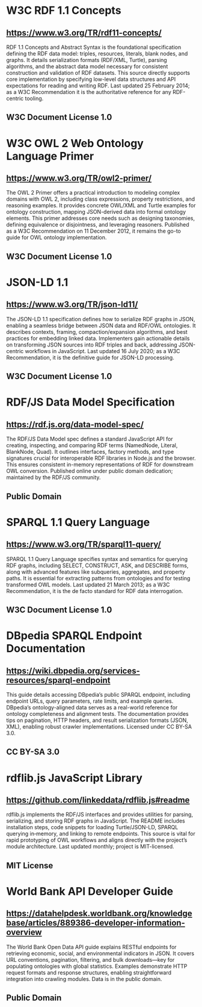 # W3C RDF 1.1 Concepts
## https://www.w3.org/TR/rdf11-concepts/
RDF 1.1 Concepts and Abstract Syntax is the foundational specification defining the RDF data model: triples, resources, literals, blank nodes, and graphs. It details serialization formats (RDF/XML, Turtle), parsing algorithms, and the abstract data model necessary for consistent construction and validation of RDF datasets. This source directly supports core implementation by specifying low-level data structures and API expectations for reading and writing RDF. Last updated 25 February 2014; as a W3C Recommendation it is the authoritative reference for any RDF-centric tooling.
## W3C Document License 1.0

# W3C OWL 2 Web Ontology Language Primer
## https://www.w3.org/TR/owl2-primer/
The OWL 2 Primer offers a practical introduction to modeling complex domains with OWL 2, including class expressions, property restrictions, and reasoning examples. It provides concrete OWL/XML and Turtle examples for ontology construction, mapping JSON-derived data into formal ontology elements. This primer addresses core needs such as designing taxonomies, defining equivalence or disjointness, and leveraging reasoners. Published as a W3C Recommendation on 11 December 2012, it remains the go-to guide for OWL ontology implementation.
## W3C Document License 1.0

# JSON-LD 1.1
## https://www.w3.org/TR/json-ld11/
The JSON-LD 1.1 specification defines how to serialize RDF graphs in JSON, enabling a seamless bridge between JSON data and RDF/OWL ontologies. It describes contexts, framing, compaction/expansion algorithms, and best practices for embedding linked data. Implementers gain actionable details on transforming JSON sources into RDF triples and back, addressing JSON-centric workflows in JavaScript. Last updated 16 July 2020; as a W3C Recommendation, it is the definitive guide for JSON-LD processing.
## W3C Document License 1.0

# RDF/JS Data Model Specification
## https://rdf.js.org/data-model-spec/
The RDF/JS Data Model spec defines a standard JavaScript API for creating, inspecting, and comparing RDF terms (NamedNode, Literal, BlankNode, Quad). It outlines interfaces, factory methods, and type signatures crucial for interoperable RDF libraries in Node.js and the browser. This ensures consistent in-memory representations of RDF for downstream OWL conversion. Published online under public domain dedication; maintained by the RDF/JS community.
## Public Domain

# SPARQL 1.1 Query Language
## https://www.w3.org/TR/sparql11-query/
SPARQL 1.1 Query Language specifies syntax and semantics for querying RDF graphs, including SELECT, CONSTRUCT, ASK, and DESCRIBE forms, along with advanced features like subqueries, aggregates, and property paths. It is essential for extracting patterns from ontologies and for testing transformed OWL models. Last updated 21 March 2013; as a W3C Recommendation, it is the de facto standard for RDF data interrogation.
## W3C Document License 1.0

# DBpedia SPARQL Endpoint Documentation
## https://wiki.dbpedia.org/services-resources/sparql-endpoint
This guide details accessing DBpedia’s public SPARQL endpoint, including endpoint URLs, query parameters, rate limits, and example queries. DBpedia’s ontology-aligned data serves as a real-world reference for ontology completeness and alignment tests. The documentation provides tips on pagination, HTTP headers, and result serialization formats (JSON, XML), enabling robust crawler implementations. Licensed under CC BY-SA 3.0.
## CC BY-SA 3.0

# rdflib.js JavaScript Library
## https://github.com/linkeddata/rdflib.js#readme
rdflib.js implements the RDF/JS interfaces and provides utilities for parsing, serializing, and storing RDF graphs in JavaScript. The README includes installation steps, code snippets for loading Turtle/JSON-LD, SPARQL querying in‐memory, and linking to remote endpoints. This source is vital for rapid prototyping of OWL workflows and aligns directly with the project’s module architecture. Last updated monthly; project is MIT-licensed.
## MIT License

# World Bank API Developer Guide
## https://datahelpdesk.worldbank.org/knowledgebase/articles/889386-developer-information-overview
The World Bank Open Data API guide explains RESTful endpoints for retrieving economic, social, and environmental indicators in JSON. It covers URL conventions, pagination, filtering, and bulk downloads—key for populating ontologies with global statistics. Examples demonstrate HTTP request formats and response structures, enabling straightforward integration into crawling modules. Data is in the public domain.
## Public Domain
